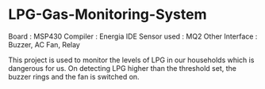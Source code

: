 # LPG-Gas-Monitoring-System

Board : MSP430
Compiler : Energia IDE
Sensor used : MQ2
Other Interface : Buzzer, AC Fan, Relay

This project is used to monitor the levels of LPG in our households which is dangerous for us. On detecting LPG higher than the threshold set, the buzzer rings and the fan is switched on.
